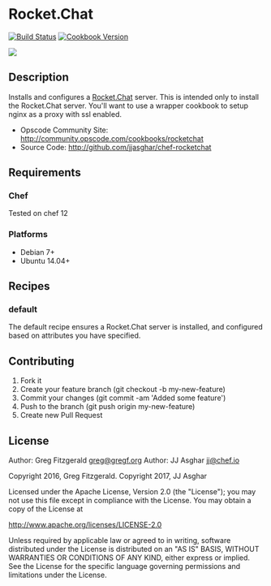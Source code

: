# Rocket.Chat
[![Build Status](https://travis-ci.org/jjasghar/chef-rocketchat.svg?branch=master)](https://travis-ci.org/jjasghar/chef-rocketchat)
[![Cookbook Version](https://img.shields.io/cookbook/v/rocketchat.svg)](https://supermarket.chef.io/cookbooksa/rocketchat)

![](https://rocket.chat/images/logo/logo-dark.svg?v3)

## Description

Installs and configures a [Rocket.Chat](https://rocket.chat/) server. This is
intended only to install the Rocket.Chat server. You'll want to use a wrapper
cookbook to setup nginx as a proxy with ssl enabled.

* Opscode Community Site: http://community.opscode.com/cookbooks/rocketchat
* Source Code: http://github.com/jjasghar/chef-rocketchat

## Requirements

### Chef

Tested on chef 12

### Platforms

* Debian 7+
* Ubuntu 14.04+

## Recipes

### default

The default recipe ensures a Rocket.Chat server is installed, and configured based
on attributes you have specified.

## Contributing

1. Fork it
2. Create your feature branch (git checkout -b my-new-feature)
3. Commit your changes (git commit -am 'Added some feature')
4. Push to the branch (git push origin my-new-feature)
5. Create new Pull Request

## License

Author: Greg Fitzgerald <greg@gregf.org>
Author: JJ Asghar <jj@chef.io>


Copyright 2016, Greg Fitzgerald.
Copyright 2017, JJ Asghar

Licensed under the Apache License, Version 2.0 (the "License");
you may not use this file except in compliance with the License.
You may obtain a copy of the License at

http://www.apache.org/licenses/LICENSE-2.0

Unless required by applicable law or agreed to in writing, software
distributed under the License is distributed on an "AS IS" BASIS,
WITHOUT WARRANTIES OR CONDITIONS OF ANY KIND, either express or implied.
See the License for the specific language governing permissions and
limitations under the License.

